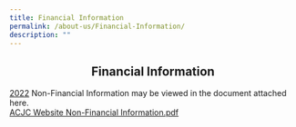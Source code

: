 ```yaml
---
title: Financial Information
permalink: /about-us/Financial-Information/
description: ""
---
```

## <center> Financial Information </center>

<u>2022</u>
Non-Financial Information may be viewed in the document attached here.   
[ACJC Website Non-Financial Information.pdf](/files/ACJC%20Website%20Non-Financial%20Information.pdf)

